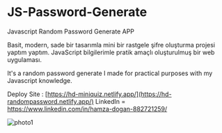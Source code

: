 # JS-Password-Generate
Javascript Random Password Generate APP

Basit, modern, sade bir tasarımla mini bir rastgele şifre oluşturma projesi yaptım yaptım. JavaScript bilgilerimle pratik amaçlı oluşturulmuş bir web uygulaması.

It's a random password generate I made for practical purposes with my Javascript knowledge.

Deploy Site : [https://hd-miniquiz.netlify.app/](https://hd-randompassword.netlify.app/) LinkedIn = https://www.linkedin.com/in/hamza-dogan-882721259/

![photo1](https://github.com/HamzaDogann/JS-Password-Generate/assets/93007915/81fc36ad-f374-40be-9fea-9aee3bf6a5fb)
